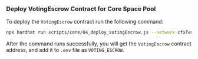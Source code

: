 ### Deploy VotingEscrow Contract for Core Space Pool

To deploy the `VotingEscrow` contract run the following command:

```bash
npx hardhat run scripts/core/04_deploy_votingEscrow.js --network cfxTestnet
```

After the command runs successfully, you will get the `VotingEscrow` contract address, and add it to `.env` file as `VOTING_ESCROW`.